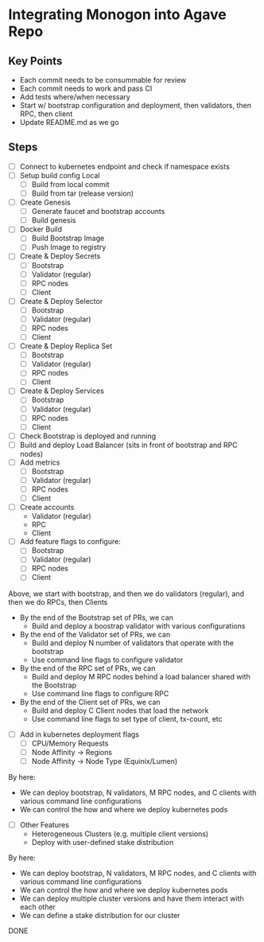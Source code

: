 # Integrating Monogon into Agave Repo

## Key Points
- Each commit needs to be consummable for review
- Each commit needs to work and pass CI
- Add tests where/when necessary
- Start w/ bootstrap configuration and deployment, then validators, then RPC, then client
- Update README.md as we go

## Steps
- [ ] Connect to kubernetes endpoint and check if namespace exists
- [ ] Setup build config Local
    - [ ] Build from local commit
    - [ ] Build from tar (release version)
- [ ] Create Genesis
    - [ ] Generate faucet and bootstrap accounts
    - [ ] Build genesis
- [ ] Docker Build
    - [ ] Build Bootstrap Image
    - [ ] Push Image to registry
- [ ] Create & Deploy Secrets
    - [ ] Bootstrap
    - [ ] Validator (regular)
    - [ ] RPC nodes
    - [ ] Client
- [ ] Create & Deploy Selector
    - [ ] Bootstrap
    - [ ] Validator (regular)
    - [ ] RPC nodes
    - [ ] Client
- [ ] Create & Deploy Replica Set
    - [ ] Bootstrap
    - [ ] Validator (regular)
    - [ ] RPC nodes
    - [ ] Client
- [ ] Create & Deploy Services
    - [ ] Bootstrap
    - [ ] Validator (regular)
    - [ ] RPC nodes
    - [ ] Client
- [ ] Check Bootstrap is deployed and running
- [ ] Build and deploy Load Balancer (sits in front of bootstrap and RPC nodes)
- [ ] Add metrics
    - [ ] Bootstrap
    - [ ] Validator (regular)
    - [ ] RPC nodes
    - [ ] Client
- [ ] Create accounts
    - Validator (regular)
    - RPC
    - Client
- [ ] Add feature flags to configure:
    - [ ] Bootstrap
    - [ ] Validator (regular)
    - [ ] RPC nodes
    - [ ] Client

Above, we start with bootstrap, and then we do validators (regular), and then we do RPCs, then Clients
- By the end of the Bootstrap set of PRs, we can
    - Build and deploy a boostrap validator with various configurations
- By the end of the Validator set of PRs, we can
    - Build and deploy N number of validators that operate with the bootstrap
    - Use command line flags to configure validator
- By the end of the RPC set of PRs, we can
    - Build and deploy M RPC nodes behind a load balancer shared with the Bootstrap
    - Use command line flags to configure RPC
- By the end of the Client set of PRs, we can
    - Build and deploy C Client nodes that load the network
    - Use command line flags to set type of client, tx-count, etc

- [ ] Add in kubernetes deployment flags
    - [ ] CPU/Memory Requests
    - [ ] Node Affinity -> Regions
    - [ ] Node Affinity -> Node Type (Equinix/Lumen)

By here:
- We can deploy bootstrap, N validators, M RPC nodes, and C clients with various command line configurations
- We can control the how and where we deploy kubernetes pods

- [ ] Other Features
    - Heterogeneous Clusters (e.g. multiple client versions)
    - Deploy with user-defined stake distribution

By here:
- We can deploy bootstrap, N validators, M RPC nodes, and C clients with various command line configurations
- We can control the how and where we deploy kubernetes pods
- We can deploy multiple cluster versions and have them interact with each other
- We can define a stake distribution for our cluster

DONE
